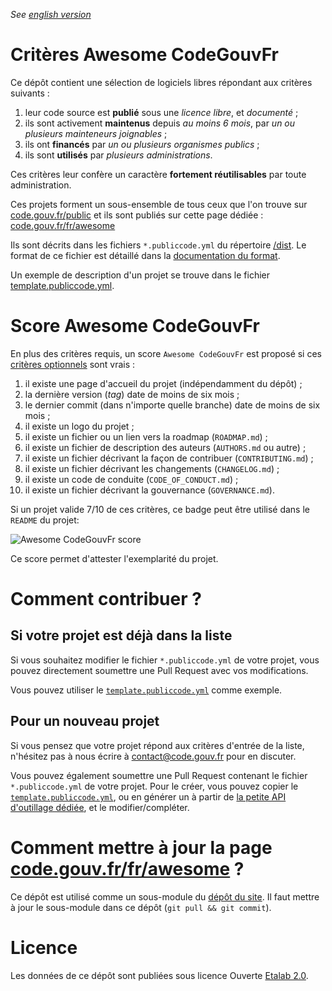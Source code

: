 *See [english version](README.md.)*

# Critères Awesome CodeGouvFr

Ce dépôt contient une sélection de logiciels libres répondant aux
critères suivants :

1. leur code source est **publié** sous une *licence libre*, et *documenté* ;
2. ils sont activement **maintenus** depuis *au moins 6 mois*, par *un ou plusieurs mainteneurs joignables* ;
3. ils ont **financés** par *un ou plusieurs organismes publics* ;
4. ils sont **utilisés** par *plusieurs administrations*.

Ces critères leur confère un caractère **fortement réutilisables** par toute administration.

Ces projets forment un sous-ensemble de tous ceux que l'on trouve sur
[code.gouv.fr/public](https://code.gouv.fr/public/) et ils sont
publiés sur cette page dédiée :
[code.gouv.fr/fr/awesome](https://code.gouv.fr/fr/awesome/)

Ils sont décrits dans les fichiers `*.publiccode.yml` du répertoire
[/dist](/dist/). Le format de ce fichier est détaillé dans la [documentation du format](schema.md).

Un exemple de description d'un projet se trouve dans le fichier
[template.publiccode.yml](template.publiccode.yml).

# Score Awesome CodeGouvFr

En plus des critères requis, un
score `Awesome CodeGouvFr` est proposé si ces [critères optionnels](schema.md#champs-optionnels-awesome-codegouvfr) sont vrais :

1. il existe une page d'accueil du projet (indépendamment du dépôt) ;
2. la dernière version (*tag*) date de moins de six mois ;
3. le dernier commit (dans n'importe quelle branche) date de moins de six mois ;
4. il existe un logo du projet ;
5. il existe un fichier ou un lien vers la roadmap (`ROADMAP.md`) ;
6. il existe un fichier de description des auteurs (`AUTHORS.md` ou autre) ;
7. il existe un fichier décrivant la façon de contribuer (`CONTRIBUTING.md`) ;
8. il existe un fichier décrivant les changements (`CHANGELOG.md`) ;
9. il existe un code de conduite (`CODE_OF_CONDUCT.md`) ;
10. il existe un fichier décrivant la gouvernance (`GOVERNANCE.md`).

Si un projet valide 7/10 de ces critères, ce badge peut être utilisé
dans le `README` du projet:

![Awesome CodeGouvFr score](https://img.shields.io/badge/awesome-codegouvfr_7/10-blue)

Ce score permet d'attester l'exemplarité du projet.

# Comment contribuer ?

## Si votre projet est déjà dans la liste

Si vous souhaitez modifier le fichier `*.publiccode.yml` de votre projet, vous pouvez directement soumettre une Pull Request avec vos modifications.

Vous pouvez utiliser le [`template.publiccode.yml`](template.publiccode.yml) comme exemple.

## Pour un nouveau projet
 
 Si vous pensez que votre projet répond aux critères d'entrée de la liste, n'hésitez pas à nous écrire à <contact@code.gouv.fr> pour en discuter.

 Vous pouvez également soumettre une Pull Request contenant le fichier `*.publiccode.yml` de votre projet. Pour le créer, vous pouvez copier le [`template.publiccode.yml`](template.publiccode.yml), ou en générer un à partir de [la petite API d'outillage dédiée](https://github.com/codegouvfr/awesome-codegouvfr-tooling), et le modifier/compléter.

 # Comment mettre à jour la page [code.gouv.fr/fr/awesome](https://code.gouv.fr/fr/awesome) ?

Ce dépôt est utilisé comme un sous-module du [dépôt du site](https://github.com/codegouvfr/codegouvfr-website). Il faut mettre à jour le sous-module dans ce dépôt (`git pull && git commit`).

# Licence

Les données de ce dépôt sont publiées sous licence Ouverte [Etalab
2.0](LICENSES/LICENSE.Etalab-2.0.md).
